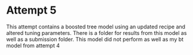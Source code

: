 # Attempt 5

This attempt contains a boosted tree model using an updated recipe and altered tuning parameters. There is a folder for results from this model as well as a submission folder. This model did not perform as well as my bt model from attempt 4